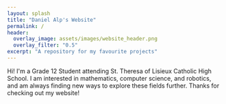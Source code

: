 ```yaml
---
layout: splash
title: "Daniel Alp's Website"
permalink: /
header:
  overlay_image: assets/images/website_header.png
  overlay_filter: "0.5"
excerpt: "A repository for my favourite projects"
---
```

Hi! I'm a Grade 12 Student attending St. Theresa of Lisieux Catholic High School. I am interested in mathematics, computer science, and robotics, and am always finding new ways to explore these fields further. Thanks for checking out my website!
